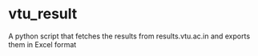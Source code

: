 # vtu_result
A python script that fetches the results from results.vtu.ac.in and exports them in Excel format
